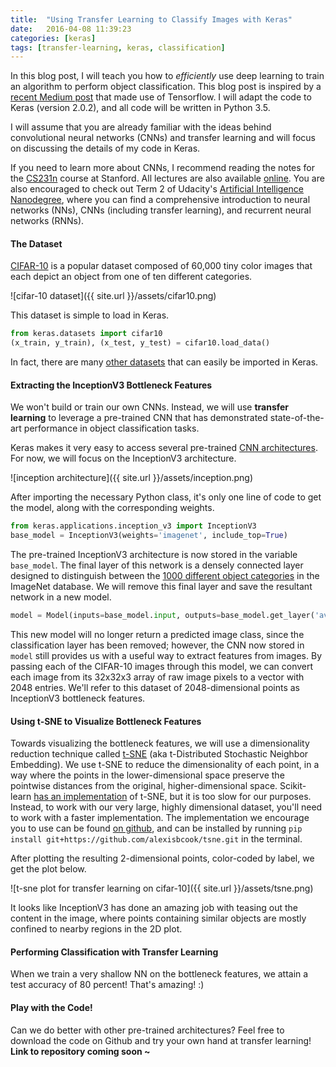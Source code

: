 ```yaml
---
title:  "Using Transfer Learning to Classify Images with Keras"
date:   2016-04-08 11:39:23
categories: [keras] 
tags: [transfer-learning, keras, classification]
---
```


In this blog post, I will teach you how to _efficiently_ use deep learning to train an algorithm to perform object classification.  This blog post is inspired by a [recent Medium post](https://medium.com/@st553/using-transfer-learning-to-classify-images-with-tensorflow-b0f3142b9366) that made use of Tensorflow.  I will adapt the code to Keras (version 2.0.2), and all code will be written in Python 3.5.  

I will assume that you are already familiar with the ideas behind convolutional neural networks (CNNs) and transfer learning and will focus on discussing the details of my code in Keras. 

If you need to learn more about CNNs, I recommend reading the notes for the [CS231n](http://cs231n.github.io/convolutional-networks/) course at Stanford.  All lectures are also available [online](https://www.youtube.com/watch?v=LxfUGhug-iQ&list=PLkt2uSq6rBVctENoVBg1TpCC7OQi31AlC&index=7).  You are also encouraged to check out Term 2 of Udacity's [Artificial Intelligence Nanodegree](https://www.udacity.com/course/artificial-intelligence-nanodegree--nd889), where you can find a comprehensive introduction to neural networks (NNs), CNNs (including transfer learning), and recurrent neural networks (RNNs).

#### The Dataset

[CIFAR-10](https://www.cs.toronto.edu/~kriz/cifar.html) is a popular dataset composed of 60,000 tiny color images that each depict an object from one of ten different categories.

![cifar-10 dataset]({{ site.url }}/assets/cifar10.png)

This dataset is simple to load in Keras.
``` python
from keras.datasets import cifar10
(x_train, y_train), (x_test, y_test) = cifar10.load_data()
```

In fact, there are many [other datasets](https://keras.io/datasets/) that can easily be imported in Keras.

#### Extracting the InceptionV3 Bottleneck Features

We won't build or train our own CNNs.  Instead, we will use __transfer learning__ to leverage a pre-trained CNN that has demonstrated state-of-the-art performance in object classification tasks. 

Keras makes it very easy to access several pre-trained [CNN architectures](https://keras.io/applications/).  For now, we will focus on the InceptionV3 architecture. 

![inception architecture]({{ site.url }}/assets/inception.png)

After importing the necessary Python class, it's only one line of code to get the model, along with the corresponding weights.

``` python
from keras.applications.inception_v3 import InceptionV3
base_model = InceptionV3(weights='imagenet', include_top=True)
```

The pre-trained InceptionV3 architecture is now stored in the variable `base_model`.  The final layer of this network is a densely connected layer designed to distinguish between the [1000 different object categories](https://gist.github.com/yrevar/942d3a0ac09ec9e5eb3a) in the ImageNet database.  We will remove this final layer and save the resultant network in a new model.  

``` python
model = Model(inputs=base_model.input, outputs=base_model.get_layer('avg_pool').output)
```

This new model will no longer return a predicted image class, since the classification layer has been removed; however, the CNN now stored in `model` still provides us with a useful way to extract features from images.  By passing each of the CIFAR-10 images through this model, we can convert each image from its 32x32x3 array of raw image pixels to a vector with 2048 entries.  We'll refer to this dataset of 2048-dimensional points as InceptionV3 bottleneck features.  

#### Using t-SNE to Visualize Bottleneck Features

Towards visualizing the bottleneck features, we will use a dimensionality reduction technique called [t-SNE](http://distill.pub/2016/misread-tsne/) (aka t-Distributed Stochastic Neighbor Embedding).  We use t-SNE to reduce the dimensionality of each point, in a way where the points in the lower-dimensional space preserve the pointwise distances from the original, higher-dimensional space.  Scikit-learn [has an implementation](http://scikit-learn.org/stable/modules/generated/sklearn.manifold.TSNE.html) of t-SNE, but it is too slow for our purposes.  Instead, to work with our very large, highly dimensional dataset, you'll need to work with a faster implementation.  The implementation we encourage you to use can be found [on github](https://github.com/alexisbcook/tsne), and can be installed by running `pip install git+https://github.com/alexisbcook/tsne.git` in the terminal.

After plotting the resulting 2-dimensional points, color-coded by label, we get the plot below.

![t-sne plot for transfer learning on cifar-10]({{ site.url }}/assets/tsne.png)

It looks like InceptionV3 has done an amazing job with teasing out the content in the image, where points containing similar objects are mostly confined to nearby regions in the 2D plot.

#### Performing Classification with Transfer Learning

When we train a very shallow NN on the bottleneck features, we attain a test accuracy of 80 percent!  That's amazing! :)

#### Play with the Code!

Can we do better with other pre-trained architectures?  Feel free to download the code on Github and try your own hand at transfer learning!  __Link to repository coming soon ~__